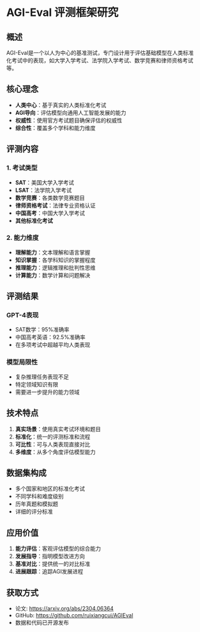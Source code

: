 # AGI-Eval 评测框架研究

## 概述
AGI-Eval是一个以人为中心的基准测试，专门设计用于评估基础模型在人类标准化考试中的表现，如大学入学考试、法学院入学考试、数学竞赛和律师资格考试等。

## 核心理念
- **人类中心**：基于真实的人类标准化考试
- **AGI导向**：评估模型向通用人工智能发展的能力
- **权威性**：使用官方考试题目确保评估的权威性
- **综合性**：覆盖多个学科和能力维度

## 评测内容
### 1. 考试类型
- **SAT**：美国大学入学考试
- **LSAT**：法学院入学考试
- **数学竞赛**：各类数学竞赛题目
- **律师资格考试**：法律专业资格认证
- **中国高考**：中国大学入学考试
- **其他标准化考试**

### 2. 能力维度
- **理解能力**：文本理解和语言掌握
- **知识掌握**：各学科知识的掌握程度
- **推理能力**：逻辑推理和批判性思维
- **计算能力**：数学计算和问题解决

## 评测结果
### GPT-4表现
- SAT数学：95%准确率
- 中国高考英语：92.5%准确率
- 在多项考试中超越平均人类表现

### 模型局限性
- 复杂推理任务表现不足
- 特定领域知识有限
- 需要进一步提升的能力领域

## 技术特点
1. **真实场景**：使用真实考试环境和题目
2. **标准化**：统一的评测标准和流程
3. **可比性**：可与人类表现直接对比
4. **多维度**：从多个角度评估模型能力

## 数据集构成
- 多个国家和地区的标准化考试
- 不同学科和难度级别
- 历年真题和模拟题
- 详细的评分标准

## 应用价值
1. **能力评估**：客观评估模型的综合能力
2. **发展指导**：指明模型改进方向
3. **基准对比**：提供统一的对比标准
4. **进展跟踪**：追踪AGI发展进程

## 获取方式
- 论文: https://arxiv.org/abs/2304.06364
- GitHub: https://github.com/ruixiangcui/AGIEval
- 数据和代码已开源发布